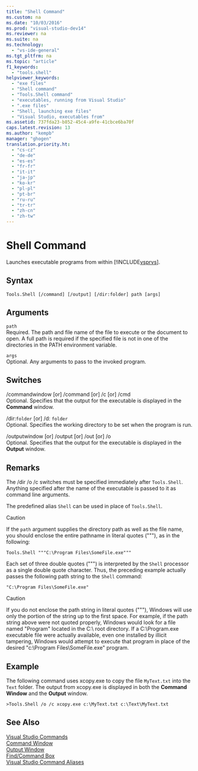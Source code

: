 ```yaml
---
title: "Shell Command"
ms.custom: na
ms.date: "10/03/2016"
ms.prod: "visual-studio-dev14"
ms.reviewer: na
ms.suite: na
ms.technology: 
  - "vs-ide-general"
ms.tgt_pltfrm: na
ms.topic: "article"
f1_keywords: 
  - "tools.shell"
helpviewer_keywords: 
  - "exe files"
  - "Shell command"
  - "Tools.Shell command"
  - "executables, running from Visual Studio"
  - ".exe files"
  - "Shell, launching exe files"
  - "Visual Studio, executables from"
ms.assetid: 737fda23-b852-45c4-a9fe-41cbce6ba70f
caps.latest.revision: 13
ms.author: "kempb"
manager: "ghogen"
translation.priority.ht: 
  - "cs-cz"
  - "de-de"
  - "es-es"
  - "fr-fr"
  - "it-it"
  - "ja-jp"
  - "ko-kr"
  - "pl-pl"
  - "pt-br"
  - "ru-ru"
  - "tr-tr"
  - "zh-cn"
  - "zh-tw"
---
```

# Shell Command
Launches executable programs from within [!INCLUDE[vsprvs](../dv_TeamTestALM/includes/vsprvs_md.md)].  
  
## Syntax  
  
```  
Tools.Shell [/command] [/output] [/dir:folder] path [args]  
```  
  
## Arguments  
 `path`  
 Required. The path and file name of the file to execute or the document to open. A full path is required if the specified file is not in one of the directories in the PATH environment variable.  
  
 `args`  
 Optional. Any arguments to pass to the invoked program.  
  
## Switches  
 /commandwindow [or] /command [or] /c [or] /cmd  
 Optional. Specifies that the output for the executable is displayed in the **Command** window.  
  
 /dir:`folder` [or] /d: `folder`  
 Optional. Specifies the working directory to be set when the program is run.  
  
 /outputwindow [or] /output [or] /out [or] /o  
 Optional. Specifies that the output for the executable is displayed in the **Output** window.  
  
## Remarks  
 The /dir /o /c switches must be specified immediately after `Tools.Shell`. Anything specified after the name of the executable is passed to it as command line arguments.  
  
 The predefined alias `Shell` can be used in place of `Tools.Shell`.  
  
> [!CAUTION]
>  If the `path` argument supplies the directory path as well as the file name, you should enclose the entire pathname in literal quotes ("""), as in the following:  
  
```  
Tools.Shell """C:\Program Files\SomeFile.exe"""  
```  
  
 Each set of three double quotes (""") is interpreted by the `Shell` processor as a single double quote character. Thus, the preceding example actually passes the following path string to the `Shell` command:  
  
```  
"C:\Program Files\SomeFile.exe"  
```  
  
> [!CAUTION]
>  If you do not enclose the path string in literal quotes ("""), Windows will use only the portion of the string up to the first space. For example, if the path string above were not quoted properly, Windows would look for a file named "Program" located in the C:\ root directory. If a C:\Program.exe executable file were actually available, even one installed by illicit tampering, Windows would attempt to execute that program in place of the desired "c:\Program Files\SomeFile.exe" program.  
  
## Example  
 The following command uses xcopy.exe to copy the file `MyText.txt` into the `Text` folder. The output from xcopy.exe is displayed in both the **Command Window** and the **Output** window.  
  
```  
>Tools.Shell /o /c xcopy.exe c:\MyText.txt c:\Text\MyText.txt  
```  
  
## See Also  
 [Visual Studio Commands](../VS_IDE/visual-studio-commands.md)   
 [Command Window](../VS_IDE/command-window.md)   
 [Output Window](../VS_IDE/output-window.md)   
 [Find/Command Box](../VS_IDE/find-command-box.md)   
 [Visual Studio Command Aliases](../VS_IDE/visual-studio-command-aliases.md)